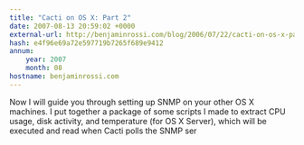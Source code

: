```yaml
---
title: "Cacti on OS X: Part 2"
date: 2007-08-13 20:59:02 +0000
external-url: http://benjaminrossi.com/blog/2006/07/22/cacti-on-os-x-part-2/
hash: e4f96e69a72e597719b7265f689e9412
annum:
    year: 2007
    month: 08
hostname: benjaminrossi.com
---
```


Now I will guide you through setting up SNMP on your other OS X machines. I put together a package of some scripts I made to extract CPU usage, disk activity, and temperature (for OS X Server), which will be executed and read when Cacti polls the SNMP ser
